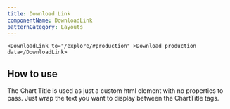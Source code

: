 ```yaml
---
title: Download Link
componentName: DownloadLink
patternCategory: Layouts
---
```


```
<DownloadLink to="/explore/#production" >Download production data</DownloadLink>
```

## How to use
The Chart Title is used as just a custom html element with no properties to pass. Just wrap the text you want to display between the ChartTitle tags.

